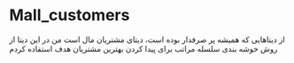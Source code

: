 # Mall_customers
از دیتاهایی که همیشه پر صرفدار بوده است، دیتای مشتریان مال است من در این دیتا از روش خوشه بندی سلسله مراتب برای پیدا کردن بهترین مشتریان هدف استفاده کردم
